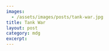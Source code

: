 ```yaml
---
images:
  - /assets/images/posts/tank-war.jpg
title: Tank War
layout: post
category: mdg
excerpt: 
---
```

